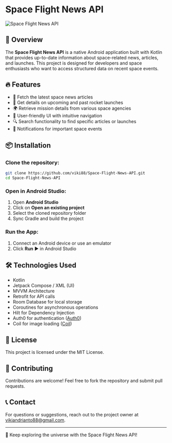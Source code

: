# Space Flight News API

![Space Flight News API](https://your-image-url.com)

## 🚀 Overview
The **Space Flight News API** is a native Android application built with Kotlin that provides up-to-date information about space-related news, articles, and launches. This project is designed for developers and space enthusiasts who want to access structured data on recent space events.

## 🔥 Features
- 📰 Fetch the latest space news articles
- 🚀 Get details on upcoming and past rocket launches
- 🌍 Retrieve mission details from various space agencies
- 📡 User-friendly UI with intuitive navigation
- 🔍 Search functionality to find specific articles or launches
- 🔔 Notifications for important space events

## 📦 Installation
### Clone the repository:
```bash
git clone https://github.com/viki88/Space-Flight-News-API.git
cd Space-Flight-News-API
```

### Open in Android Studio:
1. Open **Android Studio**
2. Click on **Open an existing project**
3. Select the cloned repository folder
4. Sync Gradle and build the project

### Run the App:
1. Connect an Android device or use an emulator
2. Click **Run** ▶️ in Android Studio

## 🛠️ Technologies Used
- Kotlin
- Jetpack Compose / XML (UI)
- MVVM Architecture
- Retrofit for API calls
- Room Database for local storage
- Coroutines for asynchronous operations
- Hilt for Dependency Injection
- Auth0 for authentication ([Auth0](https://auth0.com/))
- Coil for image loading ([Coil](https://github.com/coil-kt/coil))

## 📜 License
This project is licensed under the MIT License.

## 🤝 Contributing
Contributions are welcome! Feel free to fork the repository and submit pull requests.

## 📞 Contact
For questions or suggestions, reach out to the project owner at [vikiandrianto88@gmail.com](mailto:vikiandrianto88@gmail.com).

---

🌌 Keep exploring the universe with the Space Flight News API!
